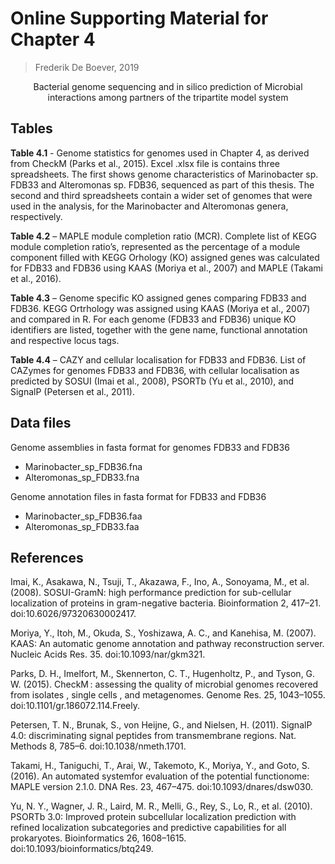 # Online Supporting Material for Chapter 4
>Frederik De Boever, 2019


<p style="text-align: center">Bacterial genome sequencing and in silico prediction of Microbial interactions among partners of the tripartite model system</p>

## Tables

__Table 4.1__ - Genome statistics for genomes used in Chapter 4, as derived from CheckM (Parks et al., 2015). Excel .xlsx file is contains three spreadsheets. The first shows genome characteristics of Marinobacter sp. FDB33 and Alteromonas sp. FDB36, sequenced as part of this thesis. The second and third spreadsheets contain a wider set of genomes that were used in the analysis, for the Marinobacter and Alteromonas genera, respectively.

__Table 4.2__ – MAPLE module completion ratio (MCR). Complete list of KEGG module completion ratio’s, represented as the percentage of a module component filled with KEGG Orhology (KO) assigned genes was calculated for FDB33 and FDB36 using KAAS (Moriya et al., 2007) and MAPLE (Takami et al., 2016).
 
__Table 4.3__ – Genome specific KO assigned genes comparing FDB33 and FDB36. KEGG Ortrhology was assigned using KAAS (Moriya et al., 2007) and compared in R. For each genome (FDB33 and FDB36) unique KO identifiers are listed, together with the gene name, functional annotation and respective locus tags.

__Table 4.4__ – CAZY and cellular localisation for FDB33 and FDB36. List of CAZymes for genomes FDB33 and FDB36, with cellular localisation as predicted by SOSUI (Imai et al., 2008), PSORTb (Yu et al., 2010), and SignalP (Petersen et al., 2011).

## Data files

Genome assemblies in fasta format for genomes FDB33 and FDB36
*	Marinobacter_sp_FDB36.fna
*	Alteromonas_sp_FDB33.fna

Genome annotation files in fasta format for FDB33 and FDB36
*	Marinobacter_sp_FDB36.faa
*	Alteromonas_sp_FDB33.faa

## References

Imai, K., Asakawa, N., Tsuji, T., Akazawa, F., Ino, A., Sonoyama, M., et al. (2008). SOSUI-GramN: high performance prediction for sub-cellular localization of proteins in gram-negative bacteria. Bioinformation 2, 417–21. doi:10.6026/97320630002417.

Moriya, Y., Itoh, M., Okuda, S., Yoshizawa, A. C., and Kanehisa, M. (2007). KAAS: An automatic genome annotation and pathway reconstruction server. Nucleic Acids Res. 35. doi:10.1093/nar/gkm321.

Parks, D. H., Imelfort, M., Skennerton, C. T., Hugenholtz, P., and Tyson, G. W. (2015). CheckM : assessing the quality of microbial genomes recovered from isolates , single cells , and metagenomes. Genome Res. 25, 1043–1055. doi:10.1101/gr.186072.114.Freely.

Petersen, T. N., Brunak, S., von Heijne, G., and Nielsen, H. (2011). SignalP 4.0: discriminating signal peptides from transmembrane regions. Nat. Methods 8, 785–6. doi:10.1038/nmeth.1701.

Takami, H., Taniguchi, T., Arai, W., Takemoto, K., Moriya, Y., and Goto, S. (2016). An automated systemfor evaluation of the potential functionome: MAPLE version 2.1.0. DNA Res. 23, 467–475. doi:10.1093/dnares/dsw030.

Yu, N. Y., Wagner, J. R., Laird, M. R., Melli, G., Rey, S., Lo, R., et al. (2010). PSORTb 3.0: Improved protein subcellular localization prediction with refined localization subcategories and predictive capabilities for all prokaryotes. Bioinformatics 26, 1608–1615. doi:10.1093/bioinformatics/btq249.